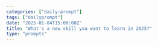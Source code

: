 ```yaml
---
categories: ["daily-prompt"]
tags: ["dailyprompt"]
date: "2025-01-04T15:00:00Z"
title: "What's a new skill you want to learn in 2025?"
type: "prompts"
---
```


